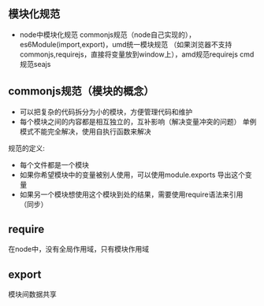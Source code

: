 ## 模块化规范
- node中模块化规范 commonjs规范（node自己实现的），es6Module(import,export)，umd统一模块规范
（如果浏览器不支持commonjs,requirejs，直接将变量放到window上），amd规范requirejs cmd规范seajs

## commonjs规范（模块的概念）
- 可以把复杂的代码拆分为小的模块，方便管理代码和维护
- 每个模块之间的内容都是相互独立的，互补影响（解决变量冲突的问题）
单例模式不能完全解决，使用自执行函数来解决

规范的定义:
- 每个文件都是一个模块
- 如果你希望模块中的变量被别人使用，可以使用module.exports 导出这个变量
- 如果另一个模块想使用这个模块到处的结果，需要使用require语法来引用（同步）

## require
在node中，没有全局作用域，只有模块作用域

## export
模块间数据共享


